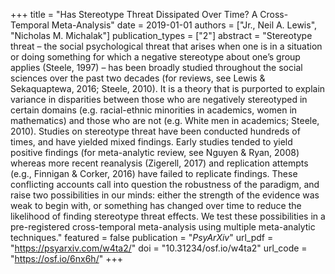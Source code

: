 +++
title = "Has Stereotype Threat Dissipated Over Time? A Cross-Temporal Meta-Analysis"
date = 2019-01-01
authors = ["Jr., Neil A. Lewis", "Nicholas M. Michalak"]
publication_types = ["2"]
abstract = "Stereotype threat – the social psychological threat that arises when one is in a situation or doing something for which a negative stereotype about one’s group applies (Steele, 1997) – has been broadly studied throughout the social sciences over the past two decades (for reviews, see Lewis & Sekaquaptewa, 2016; Steele, 2010). It is a theory that is purported to explain variance in disparities between those who are negatively stereotyped in certain domains (e.g. racial-ethnic minorities in academics, women in mathematics) and those who are not (e.g. White men in academics; Steele, 2010). Studies on stereotype threat have been conducted hundreds of times, and have yielded mixed findings. Early studies tended to yield positive findings (for meta-analytic review, see Nguyen & Ryan, 2008) whereas more recent reanalysis (Zigerell, 2017) and replication attempts (e.g., Finnigan & Corker, 2016) have failed to replicate findings. These conflicting accounts call into question the robustness of the paradigm, and raise two possibilities in our minds: either the strength of the evidence was weak to begin with, or something has changed over time to reduce the likelihood of finding stereotype threat effects. We test these possibilities in a pre-registered cross-temporal meta-analysis using multiple meta-analytic techniques."
featured = false
publication = "*PsyArXiv*"
url_pdf = "https://psyarxiv.com/w4ta2/"
doi = "10.31234/osf.io/w4ta2"
url_code = "https://osf.io/6nx6h/"
+++
